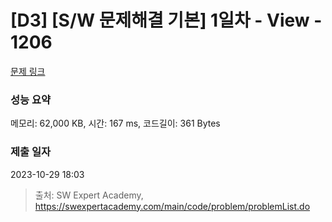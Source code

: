 # [D3] [S/W 문제해결 기본] 1일차 - View - 1206 

[문제 링크](https://swexpertacademy.com/main/code/problem/problemDetail.do?contestProbId=AV134DPqAA8CFAYh) 

### 성능 요약

메모리: 62,000 KB, 시간: 167 ms, 코드길이: 361 Bytes

### 제출 일자

2023-10-29 18:03



> 출처: SW Expert Academy, https://swexpertacademy.com/main/code/problem/problemList.do